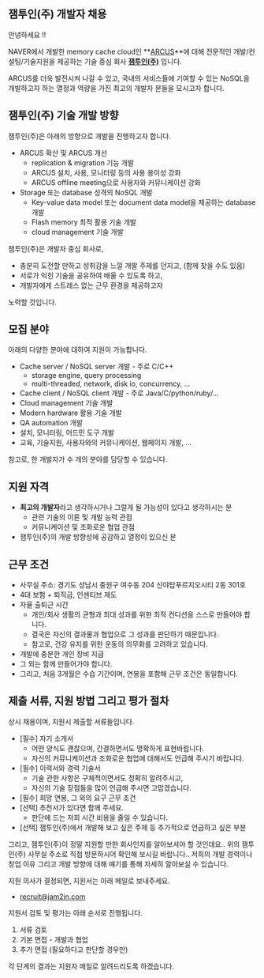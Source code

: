 ## 잼투인(주) 개발자 채용

안녕하세요 !!

NAVER에서 개발한 memory cache cloud인 **[ARCUS](http://naver.github.io/arcus/)**에 대해
전문적인 개발/컨설팅/기술지원을 제공하는 기술 중심 회사 **[잼투인(주)](http://www.jam2in.com)** 입니다.

ARCUS를 더욱 발전시켜 나갈 수 있고, 국내의 서비스들에 기여할 수 있는 NoSQL을
개발하고자 하는 열정과 역량을 가진 최고의 개발자 분들을 모시고자 합니다.

## 잼투인(주) 기술 개발 방향 

잼투인(주)은 아래의 방향으로 개발을 진행하고자 합니다.

- ARCUS 확산 및 ARCUS 개선
  - replication & migration 기능 개발
  - ARCUS 설치, 사용, 모니터링 등의 사용 용이성 강화
  - ARCUS offline meeting으로 사용자와 커뮤니케이션 강화
- Storage 또는 database 성격의 NoSQL 개발
  - Key-value data model 또는 document data model을 제공하는 database 개발
  - Flash memory 최적 활용 기술 개발
  - cloud management 기술 개발

잼투인(주)은 개발자 중심 회사로,

- 충분히 도전할 만하고 성취감을 느낄 개발 주제를 던지고, (함께 찾을 수도 있음)
- 서로가 익힌 기술을 공유하여 배울 수 있도록 하고,
- 개발자에게 스트레스 없는 근무 환경을 제공하고자

노력할 것입니다.

## 모집 분야

아래의 다양한 분야에 대하여 지원이 가능합니다.

- Cache server / NoSQL server 개발 - 주로 C/C++
  - storage engine, query processing
  - multi-threaded, network, disk io, concurrency, ...
- Cache client / NoSQL client 개발 - 주로 Java/C/python/ruby/...
- Cloud management 기술 개발 
- Modern hardware 활용 기술 개발
- QA automation 개발
- 설치, 모니터링, 어드민 도구 개발
- 교육, 기술지원, 사용자와의 커뮤니케이션, 웹페이지 개발, ...

참고로, 한 개발자가 수 개의 분야를 담당할 수 있습니다.

## 지원 자격

- **최고의 개발자**라고 생각하시거나 그럴게 될 가능성이 있다고 생각하시는 분
  - 관련 기술의 이론 및 개발 능력 관점
  - 커뮤니케이션 및 조화로운 협업 관점
- 잼투인(주)의 개발 방향성에 공감하고 열정이 있으신 분

## 근무 조건

- 사무실 주소: 경기도 성남시 중원구 여수동 204 신야탑푸르지오시티 2동 301호
- 4대 보험 + 퇴직금, 인센티브 제도
- 자율 출퇴근 시간
  - 개인/회사 생활의 균형과 최대 성과를 위한 최적 컨디션을 스스로 만들어야 합니다.
  - 결국은 자신의 결과물과 협업으로 그 성과를 판단하기 때문입니다.
  - 참고로, 건강 유지를 위한 운동의 의무화를 고려하고 있습니다.
- 개발에 충분한 개인 장비 지급
- 그 외는 함께 만들어가야 합니다.
- 그리고, 처음 3개월은 수습 기간이며, 연봉을 포함해 근무 조건은 동일합니다.

## 제출 서류, 지원 방법 그리고 평가 절차

상시 채용이며, 지원시 제출할 서류들입니다.

- [필수] 자기 소개서 
  - 어떤 양식도 괜찮으며, 간결하면서도 명확하게 표현바랍니다.
  - 자신의 커뮤니케이션과 조화로운 협업에 대해서도 언급해 주시기 바랍니다.
- [필수] 이력서와 경력 기술서
  - 기술 관한 사항은 구체적이면서도 정확히 알려주시고,
  - 자신의 기술 장점들을 많이 언급해 주시면 고맙겠습니다.
- [필수] 희망 연봉, 그 외의 요구 근무 조건
- [선택] 추천서가 있다면 함께 주세요. 
  - 판단에 드는 저희 시간 비용을 줄일 수 있습니다. 
- [선택] 잼투인(주)에서 개발해 보고 싶은 주제 등 추가적으로 언급하고 싶은 부분

그리고, 잼투인(주)이 정말 지원할 만한 회사인지를 알아보셔야 할 것인데요..
위의 잼투인(주) 사무실 주소로 직접 방문하시어 확인해 보시길 바랍니다..
저희의 개발 경력이나 창업 이유 그리고 개발 방향에 대해 얘기를 통해 자세히 알아보실 수 있습니다.

지원 의사가 결정되면, 지원서는 아래 메일로 보내주세요.

- recruit@jam2in.com

지원서 검토 및 평가는 아래 순서로 진행됩니다.

1. 서류 검토
2. 기본 면접 - 개발과 협업
3. 추가 면접 (필요하다고 판단할 경우만)

각 단계의 결과는 지원자 메일로 알려드리도록 하겠습니다.

